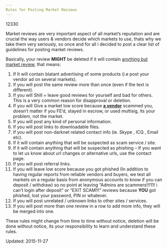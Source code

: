 ```yaml
---
Rules for Posting Market Reviews
---
```

12330



<p>Market reviews are very important aspect of all market&#8217;s reputation and are crucial the way users &amp; vendors decide which markets to use, thats why we take them very seriously, so once and for all i decided to post a clear list of guidelines for posting market reviews.</p>
<p>Basically, your review <strong>MIGHT </strong>be deleted if it will contain <span style="text-decoration: underline;">anything but market review</span>, that means:</p>
<ol>
<li>If It will contain blatant advertising of some products (i.e post your vendor ad on several markets).</li>
<li>If you will post the same review more than once (even if the text is different).</li>
<li>If you will Shill = leave good reviews for yourself and bad for others. This is a very common reason for disapproval or deletion.</li>
<li>If you will Give a market low score because <span style="text-decoration: underline;"><strong>a vendor</strong></span> scammed you, doesn&#8217;t matter if you FE&#8217;d, stayed in escrow, or used multisig, its your problem, not the market.</li>
<li>If you will post any kind of personal information.</li>
<li>If you will post links to downloadable files.</li>
<li>If you will post non-darknet related contact info (ie. Skype , ICQ , Email etc).</li>
<li>If it will contain anything that will be suspected as scam service / site.</li>
<li>If it will contain anything that will be suspected as phishing &#8211; If you want to let us know about url changes or alternative urls, use the contact page.</li>
<li>If you will post referral links.</li>
<li>If you will leave low score because you got phished (In addition to having regular reports from reliable vendors and buyers, we test all markets on a regular basis from anonymous accounts to know if you can deposit / withdraw) so no point at leaving &#8220;Admins are scammers!!!11! i can&#8217;t login after deposit&#8221; or &#8220;EXIT SCAM!!!&#8221; reviews because <strong>YOU</strong> got phished, lost your password, PIN or whatever.</li>
<li>If you will post unrelated / unknown links to other sites / services.</li>
<li>If you will post more than one review in a row to add more info, they will be merged into one.</li>
</ol>
<p>These rules might change from time to time without notice, deletion will be done without notice, its your responsibility to learn and understand these rules.</p>


</div><!-- .entry /-->

Updated: 2015-11-27</span>


</div><!-- .post-inner -->
</article><!-- .-->

